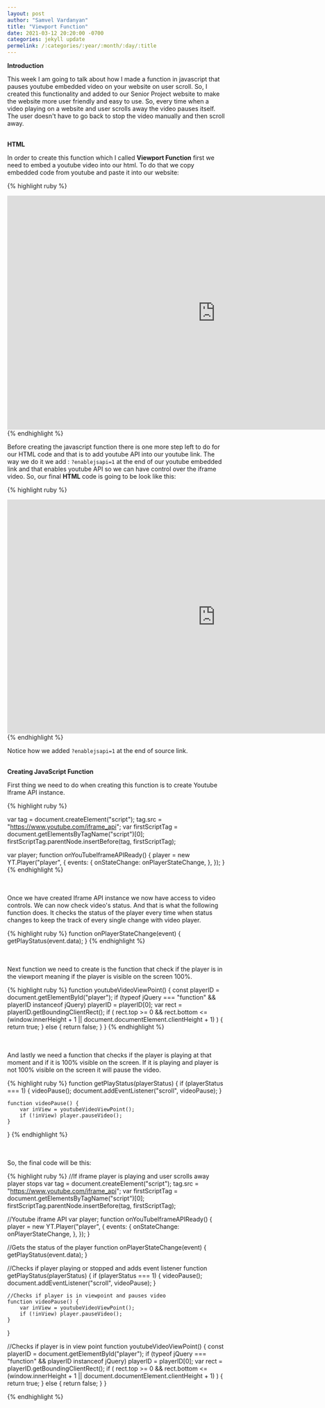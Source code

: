 ```yaml
---
layout: post
author: "Samvel Vardanyan"
title: "Viewport Function"
date: 2021-03-12 20:20:00 -0700
categories: jekyll update
permelink: /:categories/:year/:month/:day/:title
---
```


**Introduction**

This week I am going to talk about how I made a function in javascript that pauses youtube embedded video on your website on user scroll. So, I created this functionality and added to our Senior Project website to make the website more user friendly and easy to use. So, every time when a video playing on a website and user scrolls away the video pauses itself. The user doesn't have to go back to stop the video manually and then scroll away.

\
**HTML**

In order to create this function which I called **Viewport Function** first we need to embed a youtube video into our html. To do that we copy embedded code from youtube and paste it into our website:

{% highlight ruby %}

<iframe
id="player"
width="958"
height="539"
src="https://www.youtube.com/embed/RQxxYJmF0cw"
title="YouTube video player"
frameborder="0"
allow="accelerometer; autoplay; clipboard-write; encrypted-media; gyroscope; picture-in-picture"
allowfullscreen>
</iframe>
 {% endhighlight %}

Before creating the javascript function there is one more step left to do for our HTML code and that is to add youtube API into our youtube link. The way we do it we add : `?enablejsapi=1` at the end of our youtube embedded link and that enables youtube API so we can have control over the iframe video. So, our final **HTML** code is going to be look like this:

{% highlight ruby %}

<iframe
id="player"
width="958"
height="539"
src="https://www.youtube.com/embed/RQxxYJmF0cw?enablejsapi=1"
title="YouTube video player"
frameborder="0"
allow="accelerometer; autoplay; clipboard-write; encrypted-media; gyroscope; picture-in-picture"
allowfullscreen>
</iframe>
 {% endhighlight %}

Notice how we added `?enablejsapi=1` at the end of source link.

\
**Creating JavaScript Function**

First thing we need to do when creating this function is to create Youtube Iframe API instance.

{% highlight ruby %}

var tag = document.createElement("script");
tag.src = "https://www.youtube.com/iframe_api";
var firstScriptTag = document.getElementsByTagName("script")[0];
firstScriptTag.parentNode.insertBefore(tag, firstScriptTag);

var player;
function onYouTubeIframeAPIReady() {
player = new YT.Player("player", {
events: {
onStateChange: onPlayerStateChange,
},
});
}
{% endhighlight %}


\
\
Once we have created Iframe API instance we now have access to video controls. We can now check video's status. And that is what the following function does. It checks the status of the player every time when status changes to keep the track of every single change with video player.

{% highlight ruby %}
function onPlayerStateChange(event) {
getPlayStatus(event.data);
}
{% endhighlight %}

\
\
Next function we need to create is the function that check if the player is in the viewport meaning if the player is visible on the screen 100%.

{% highlight ruby %}
function youtubeVideoViewPoint() {
const playerID = document.getElementById("player");
if (typeof jQuery === "function" && playerID instanceof jQuery)
playerID = playerID[0];
var rect = playerID.getBoundingClientRect();
if (
rect.top >= 0 &&
rect.bottom <=
(window.innerHeight + 1 || document.documentElement.clientHeight + 1)
) {
return true;
} else {
return false;
}
}
{% endhighlight %}

\
\
And lastly we need a function that checks if the player is playing at that moment and if it is 100% visible on the screen. If it is playing and player is not 100% visible on the screen it will pause the video.

{% highlight ruby %}
function getPlayStatus(playerStatus) {
	if (playerStatus === 1) {
		videoPause();
		document.addEventListener("scroll", videoPause);
	}

	
	function videoPause() {
		var inView = youtubeVideoViewPoint();
		if (!inView) player.pauseVideo();
	}
}
{% endhighlight %}

\
\
So, the final code will be this:

{% highlight ruby %}
//If iframe player is playing and user scrolls away player stops
var tag = document.createElement("script");
tag.src = "https://www.youtube.com/iframe_api";
var firstScriptTag = document.getElementsByTagName("script")[0];
firstScriptTag.parentNode.insertBefore(tag, firstScriptTag);

//Youtube iframe API
var player;
function onYouTubeIframeAPIReady() {
	player = new YT.Player("player", {
		events: {
			onStateChange: onPlayerStateChange,
		},
	});
}

//Gets the status of the player
function onPlayerStateChange(event) {
	getPlayStatus(event.data);
}

//Checks if player playing or stopped and adds event listener
function getPlayStatus(playerStatus) {
	if (playerStatus === 1) {
		videoPause();
		document.addEventListener("scroll", videoPause);
	}

	//Checks if player is in viewpoint and pauses video
	function videoPause() {
		var inView = youtubeVideoViewPoint();
		if (!inView) player.pauseVideo();
	}
}

//Checks if player is in view point
function youtubeVideoViewPoint() {
	const playerID = document.getElementById("player");
	if (typeof jQuery === "function" && playerID instanceof jQuery)
		playerID = playerID[0];
	var rect = playerID.getBoundingClientRect();
	if (
		rect.top >= 0 &&
		rect.bottom <=
			(window.innerHeight + 1 || document.documentElement.clientHeight + 1)
	) {
		return true;
	} else {
		return false;
	}
}

{% endhighlight %}